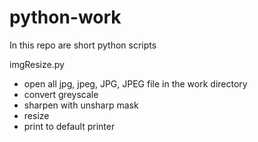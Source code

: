python-work
===========

In this repo are short python scripts

imgResize.py
- open all jpg, jpeg, JPG, JPEG file in the work directory
- convert greyscale
- sharpen with unsharp mask
- resize
- print to default printer
